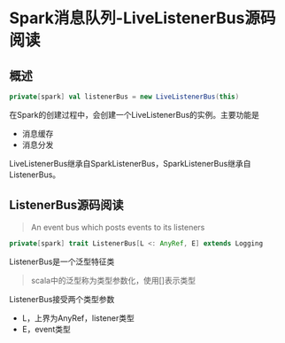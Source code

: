 # Spark消息队列-LiveListenerBus源码阅读

## 概述

```scala
private[spark] val listenerBus = new LiveListenerBus(this)
```

在Spark的创建过程中，会创建一个LiveListenerBus的实例。主要功能是

- 消息缓存
- 消息分发

LiveListenerBus继承自SparkListenerBus，SparkListenerBus继承自ListenerBus。

## ListenerBus源码阅读

> An event bus which posts events to its listeners

```scala
private[spark] trait ListenerBus[L <: AnyRef, E] extends Logging
```

ListenerBus是一个泛型特征类

> scala中的泛型称为类型参数化，使用[]表示类型

ListenerBus接受两个类型参数

- L，上界为AnyRef，listener类型
- E，event类型

